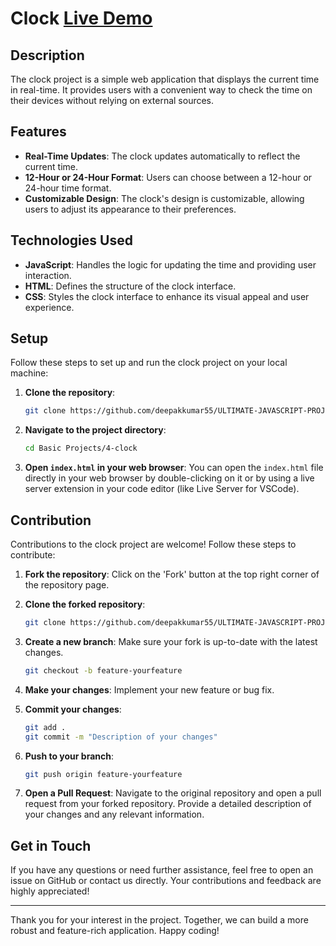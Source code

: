 # Clock [Live Demo](https://deepakkumar55.github.io/ULTIMATE-JAVASCRIPT-PROJECT/Basic%20Projects/4-clock)

## Description

The clock project is a simple web application that displays the current time in real-time. It provides users with a convenient way to check the time on their devices without relying on external sources.

## Features

- **Real-Time Updates**: The clock updates automatically to reflect the current time.
- **12-Hour or 24-Hour Format**: Users can choose between a 12-hour or 24-hour time format.
- **Customizable Design**: The clock's design is customizable, allowing users to adjust its appearance to their preferences.

## Technologies Used

- **JavaScript**: Handles the logic for updating the time and providing user interaction.
- **HTML**: Defines the structure of the clock interface.
- **CSS**: Styles the clock interface to enhance its visual appeal and user experience.

## Setup

Follow these steps to set up and run the clock project on your local machine:

1. **Clone the repository**:
   ```bash
   git clone https://github.com/deepakkumar55/ULTIMATE-JAVASCRIPT-PROJECT.git
   ```

2. **Navigate to the project directory**:
   ```bash
   cd Basic Projects/4-clock
   ```

3. **Open `index.html` in your web browser**:
   You can open the `index.html` file directly in your web browser by double-clicking on it or by using a live server extension in your code editor (like Live Server for VSCode).

## Contribution

Contributions to the clock project are welcome! Follow these steps to contribute:

1. **Fork the repository**: Click on the 'Fork' button at the top right corner of the repository page.

2. **Clone the forked repository**:
   ```bash
   git clone https://github.com/deepakkumar55/ULTIMATE-JAVASCRIPT-PROJECT.git
   ```

3. **Create a new branch**: Make sure your fork is up-to-date with the latest changes.
   ```bash
   git checkout -b feature-yourfeature
   ```

4. **Make your changes**: Implement your new feature or bug fix.

5. **Commit your changes**:
   ```bash
   git add .
   git commit -m "Description of your changes"
   ```

6. **Push to your branch**:
   ```bash
   git push origin feature-yourfeature
   ```

7. **Open a Pull Request**: Navigate to the original repository and open a pull request from your forked repository. Provide a detailed description of your changes and any relevant information.

## Get in Touch

If you have any questions or need further assistance, feel free to open an issue on GitHub or contact us directly. Your contributions and feedback are highly appreciated!

---

Thank you for your interest in the project. Together, we can build a more robust and feature-rich application. Happy coding!